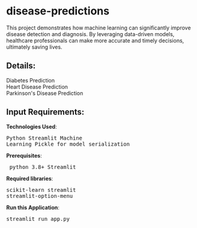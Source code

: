 # disease-predictions
This project demonstrates how machine learning can significantly improve disease detection and diagnosis. By leveraging data-driven models, healthcare professionals can make more accurate and timely decisions, ultimately saving lives. 
## Details:
Diabetes Prediction<br>
Heart Disease Prediction<br>
Parkinson's Disease Prediction<br>
## Input Requirements:

**Technologies Used**:<pre>Python
                            Streamlit
                            Machine Learning
                            Pickle for model serialization
                       </pre>
**Prerequisites**:<pre>     python 3.8+
                            Streamlit</pre>

**Required libraries**:<pre>scikit-learn
                            streamlit
                            streamlit-option-menu</pre>
                       
**Run this Application**:<pre>streamlit run app.py
</pre>
